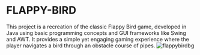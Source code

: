 # FLAPPY-BIRD
This project is a recreation of the classic Flappy Bird game, developed in Java using basic programming concepts and GUI frameworks like Swing and AWT. It provides a simple yet engaging gaming experience where the player navigates a bird through an obstacle course of pipes.
![flappybirdbg](https://github.com/user-attachments/assets/355f012c-bfa1-492f-88dc-02beb42b2612)
